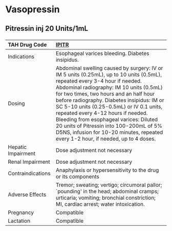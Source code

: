 # Vasopressin

## Pitressin inj 20 Units/1mL

##### 

| TAH Drug Code      | [IPITR](https://www.tahsda.org.tw/drugs/hissearch.php?drug_code=IPITR)                                                                                                                                                                                                                                                                                                                                                                                                                                                    |
|:-------------------|:--------------------------------------------------------------------------------------------------------------------------------------------------------------------------------------------------------------------------------------------------------------------------------------------------------------------------------------------------------------------------------------------------------------------------------------------------------------------------------------------------------------------------|
| Indications        | Esophageal varices bleeding. Diabetes insipidus.                                                                                                                                                                                                                                                                                                                                                                                                                                                                          |
| Dosing             | Abdominal swelling caused by surgery: IV or IM 5 units (0.25mL), up to 10 units (0.5mL), repeated every 3-4 hour if needed. Abdominal radiography: IM 10 units (0.5mL) for two times, two hours and an half hour before radiography. Diabetes insipidus: IM or SC 5-10 units (0.25-0.5mL) or IV 0.1 units, repeated every 4-12 hours if needed. Bleeding from esophageal varices: Diluted 20 units of Pitressin into 100-200mL of 5% D5NS, infusion for 10-20 minutes, repeated every 1-2 hour, if needed, up to 4 doses. |
| Hepatic Impairment | Dose adjustment not necessary                                                                                                                                                                                                                                                                                                                                                                                                                                                                                             |
| Renal Impairment   | Dose adjustment not necessary                                                                                                                                                                                                                                                                                                                                                                                                                                                                                             |
| Contraindications  | Anaphylaxis or hypersensitivity to the drug or its components                                                                                                                                                                                                                                                                                                                                                                                                                                                             |
| Adverse Effects    | Tremor; sweating; vertigo; circumoral pallor; `pounding' in the head; abdominal cramps; urticaria; vomiting; bronchial constriction; MI, cardiac arrest; water intoxication.                                                                                                                                                                                                                                                                                                                                              |
| Pregnancy          | Compatible                                                                                                                                                                                                                                                                                                                                                                                                                                                                                                                |
| Lactation          | Compatible                                                                                                                                                                                                                                                                                                                                                                                                                                                                                                                |

